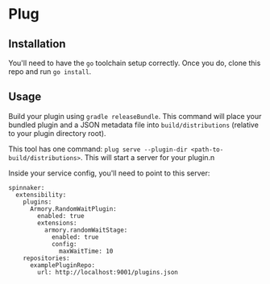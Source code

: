 # Plug 

## Installation

You'll need to have the `go` toolchain setup correctly.
Once you do, clone this repo and run `go install`. 

## Usage

Build your plugin using `gradle releaseBundle`. This command will
place your bundled plugin and a JSON metadata file into `build/distributions`
(relative to your plugin directory root). 

This tool has one command: `plug serve --plugin-dir <path-to-build/distributions>`.
This will start a server for your plugin.n

Inside your service config, you'll need to point to this server:

```
spinnaker:
  extensibility:
    plugins:
      Armory.RandomWaitPlugin:
        enabled: true
        extensions:
          armory.randomWaitStage:
            enabled: true
            config:
              maxWaitTime: 10
    repositories:
      examplePluginRepo:
        url: http://localhost:9001/plugins.json
```
